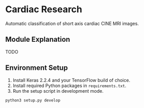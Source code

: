 # Cardiac Research

Automatic classification of short axis cardiac CINE MRI images.

## Module Explanation
TODO

## Environment Setup
1. Install Keras 2.2.4 and your TensorFlow build of choice.
2. Install required Python packages in `requirements.txt`.
3. Run the setup script in development mode.
```
python3 setup.py develop

